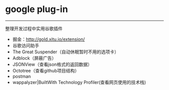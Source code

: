 # google plug-in

------

整理开发过程中实用谷歌插件

 - 掘金：http://gold.xitu.io/extension/
 - 谷歌访问助手
 - The Great Suspender（自动休眠暂时不用的选项卡）
 - Adblock（屏蔽广告）
 - JSONView（查看json格式的返回数据）
 - Octotree（查看github项目结构）
 - postman
 - wappalyzer|BuiltWith Technology Profiler(查看网页使用的技术栈)
